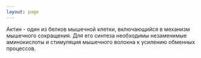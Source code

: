 ```yaml
---
layout: page
---
```

Актин - один из белков мышечной клетки, включающийся в механизм мышечного сокращения. Для его синтеза необходимы незаменимые аминокислоты и стимуляция мышечного волокна к усилению обменных процессов.